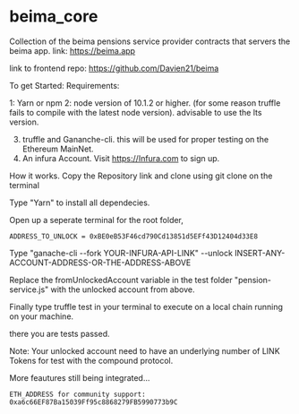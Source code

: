 # beima_core

Collection of the beima pensions service provider contracts that servers the beima app.
link: https://beima.app

link to frontend repo: https://github.com/Davien21/beima

To get Started:
Requirements:

1:  Yarn or npm
2:  node version of 10.1.2 or higher. (for some reason truffle fails to compile with the latest node version).
    advisable to use the lts version.

3. truffle and Gananche-cli. this will be used for proper testing on the Ethereum MainNet.
4. An infura Account. Visit https://Infura.com to sign up.


How it works.
Copy the Repository link and clone using git clone <INSERT-REPO-LINK-HERE> on the terminal
    
Type "Yarn" to install all dependecies.
    
Open up a seperate terminal for the root folder, 
    
    ADDRESS_TO_UNLOCK = 0xBE0eB53F46cd790Cd13851d5EFf43D12404d33E8
    
Type "ganache-cli --fork  YOUR-INFURA-API-LINK" --unlock  INSERT-ANY-ACCOUNT-ADDRESS-OR-THE-ADDRESS-ABOVE
    
Replace the fromUnlockedAccount variable in the test folder "pension-service.js" with the unlocked account from above.

Finally type truffle test in your terminal to execute on a local chain running on your machine.

there you are tests passed.

Note: Your unlocked account need to have an underlying number of LINK Tokens for test with the compound protocol.


More feautures still being integrated...
    
    ETH_ADDRESS for community support: 0xa6c66EF87Ba15039Ff95c8868279FB5990773b9C
